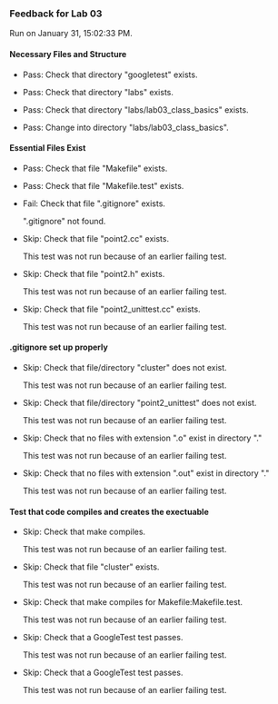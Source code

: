 ### Feedback for Lab 03

Run on January 31, 15:02:33 PM.


#### Necessary Files and Structure

+ Pass: Check that directory "googletest" exists.

+ Pass: Check that directory "labs" exists.

+ Pass: Check that directory "labs/lab03_class_basics" exists.

+ Pass: Change into directory "labs/lab03_class_basics".


#### Essential Files Exist

+ Pass: Check that file "Makefile" exists.

+ Pass: Check that file "Makefile.test" exists.

+ Fail: Check that file ".gitignore" exists.

     ".gitignore" not found.

+ Skip: Check that file "point2.cc" exists.

  This test was not run because of an earlier failing test.

+ Skip: Check that file "point2.h" exists.

  This test was not run because of an earlier failing test.

+ Skip: Check that file "point2_unittest.cc" exists.

  This test was not run because of an earlier failing test.


#### .gitignore set up properly

+ Skip: Check that file/directory "cluster" does not exist.

  This test was not run because of an earlier failing test.

+ Skip: Check that file/directory "point2_unittest" does not exist.

  This test was not run because of an earlier failing test.

+ Skip: Check that no files with extension ".o" exist in directory "."

  This test was not run because of an earlier failing test.

+ Skip: Check that no files with extension ".out" exist in directory "."

  This test was not run because of an earlier failing test.


#### Test that code compiles and creates the exectuable

+ Skip: Check that make compiles.

  This test was not run because of an earlier failing test.

+ Skip: Check that file "cluster" exists.

  This test was not run because of an earlier failing test.

+ Skip: Check that make compiles for Makefile:Makefile.test.

  This test was not run because of an earlier failing test.

+ Skip: Check that a GoogleTest test passes.

  This test was not run because of an earlier failing test.

+ Skip: Check that a GoogleTest test passes.

  This test was not run because of an earlier failing test.


